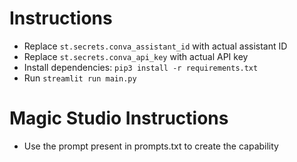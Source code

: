 # Instructions
- Replace `st.secrets.conva_assistant_id` with actual assistant ID
- Replace `st.secrets.conva_api_key` with actual API key
- Install dependencies: `pip3 install -r requirements.txt`
- Run `streamlit run main.py`

# Magic Studio Instructions
- Use the prompt present in prompts.txt to create the capability
